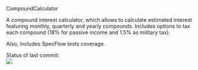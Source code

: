 CompoundCalculator

A compound interest calculator, which allows to calculate estimated interest featuring monthly, quarterly and yearly compounds.
Includes options to tax each compound (18% for passive income and 1.5% as military tax). 

Also, includes SpecFlow tests coverage.

Status of last commit:<br>
<img src="https://github.com/dbalaban1471/CompoundCalculator/workflows/CompoundCalculatorWorkflow/badge.svg?"><br>
